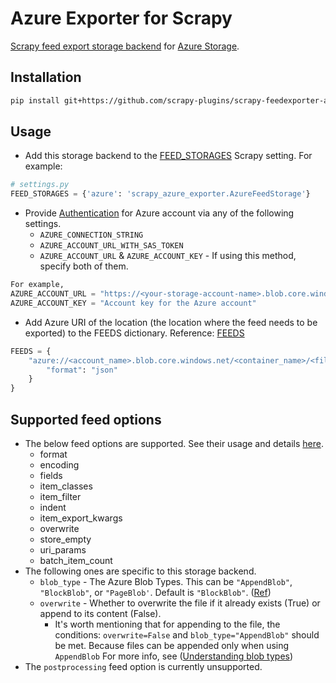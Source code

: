 # Azure Exporter for Scrapy
[Scrapy feed export storage backend](https://doc.scrapy.org/en/latest/topics/feed-exports.html#storage-backends) for [Azure Storage](https://docs.microsoft.com/en-us/azure/storage/).

## Installation
```bash
pip install git+https://github.com/scrapy-plugins/scrapy-feedexporter-azure-storage
```
## Usage
* Add this storage backend to the [FEED_STORAGES](https://docs.scrapy.org/en/latest/topics/feed-exports.html#std-setting-FEED_STORAGES) Scrapy setting. For example:
```python
# settings.py
FEED_STORAGES = {'azure': 'scrapy_azure_exporter.AzureFeedStorage'}
```
* Provide [Authentication](https://docs.microsoft.com/en-us/python/api/overview/azure/storage-blob-readme?view=azure-python) for Azure account via any of the following settings.
  - `AZURE_CONNECTION_STRING` 
  - `AZURE_ACCOUNT_URL_WITH_SAS_TOKEN`
  - `AZURE_ACCOUNT_URL` & `AZURE_ACCOUNT_KEY` - If using this method, specify both of them.
```python 
For example,
AZURE_ACCOUNT_URL = "https://<your-storage-account-name>.blob.core.windows.net/"
AZURE_ACCOUNT_KEY = "Account key for the Azure account"
```
* Add Azure URI of the location (the location where the feed needs to be exported) to the FEEDS dictionary. Reference: [FEEDS](https://docs.scrapy.org/en/latest/topics/feed-exports.html#feeds)

```python
FEEDS = {
    "azure://<account_name>.blob.core.windows.net/<container_name>/<file_name.extension>": {
        "format": "json"
    }
}
```
## Supported feed options
 - The below feed options are supported. See their usage and details [here](https://docs.scrapy.org/en/latest/topics/feed-exports.html#feeds).
   - format
   - encoding
   - fields
   - item_classes
   - item_filter
   - indent
   - item_export_kwargs
   - overwrite
   - store_empty
   - uri_params
   - batch_item_count
 - The following ones are specific to this storage backend.
   - `blob_type` - The Azure Blob Types. This can be `"AppendBlob"`, `"BlockBlob"`, or `"PageBlob'`. Default is `"BlockBlob"`. ([Ref](https://docs.microsoft.com/en-us/azure/storage/blobs/storage-blob-pageblob-overview?tabs=dotnet))
   - `overwrite` - Whether to overwrite the file if it already exists (True) or append to its content (False).
     - It's worth mentioning that for appending to the file, the conditions: `overwrite=False` and `blob_type="AppendBlob"` should be met. Because files can be appended only when using `AppendBlob` For more info, see ([Understanding blob types](https://docs.microsoft.com/en-us/rest/api/storageservices/understanding-block-blobs--append-blobs--and-page-blobs))
 - The `postprocessing` feed option is currently unsupported.